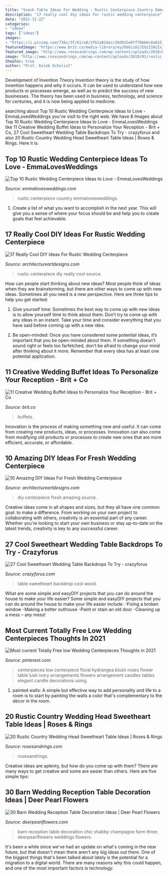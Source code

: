 ```yaml
---
title: "Snack Table Ideas For Wedding : Rustic Centerpiece Country Emmalovesweddings"
description: "17 really cool diy ideas for rustic wedding centerpiece"
date: "2022-11-22"
categories:
- "ideas"
tags: ["ideas"]
images:
- "https://i.pinimg.com/736x/3f/61/a8/3f61a81dacc36d815e07f78bb6c0a625.jpg"
featuredImage: "https://www.brit.co/media-library/eyJhbGciOiJIUzI1NiIsInR5cCI6IkpXVCJ9.eyJpbWFnZSI6Imh0dHBzOi8vYXNzZXRzLnJibC5tcy8yMTc3NTUwMi9vcmlnaW4uanBnIiwiZXhwaXJlc19hdCI6MTY1OTE2NDkyOX0.fHrtpX8AhxRfEfPIyd_VfVYRjapCUi-TvGjQNe02dKg/image.jpg?width=1500&amp;coordinates=150%2C0%2C150%2C0&amp;height=2000"
featured_image: "http://www.rosesandrings.com/wp-content/uploads/2018/01/rustic-vintage-sweetheart-table-decor.jpg"
image: "http://www.rosesandrings.com/wp-content/uploads/2018/01/rustic-vintage-sweetheart-table-decor.jpg"
ShowToc: true
author: "Prof. Kaleb Schulist"
---
```



Development of Invention Theory
Invention theory is the study of how invention happens and why it occurs. It can be used to understand how new products or processes emerge, as well as to predict the success of new businesses. The theory has been used in business, technology, and science for centuries, and it is now being applied to medicine.

	

		
searching about Top 10 Rustic Wedding Centerpiece Ideas to Love - EmmaLovesWeddings you've visit to the right web. We have 8 Images about Top 10 Rustic Wedding Centerpiece Ideas to Love - EmmaLovesWeddings like 11 Creative Wedding Buffet Ideas to Personalize Your Reception - Brit + Co, 27 Cool Sweetheart Wedding Table Backdrops To Try - crazyforus and also 20 Rustic Country Wedding Head Sweetheart Table Ideas | Roses &amp; Rings. Here it is:
		
    
## Top 10 Rustic Wedding Centerpiece Ideas To Love - EmmaLovesWeddings

<img loading=lazy src="http://emmalovesweddings.com/wp-content/uploads/2017/07/country-rustic-wedding-centerpiece-ideas.jpg" onerror="this.onerror=null;this.src='https://tse2.mm.bing.net/th?id=OIP.-2bHtSbmHlq0BXJIXsBLTwHaLG&amp;pid=15.1';" alt="Top 10 Rustic Wedding Centerpiece Ideas to Love - EmmaLovesWeddings">

_Source: emmalovesweddings.com_

>rustic centerpiece country emmalovesweddings. 

	

1. Create a list of what you want to accomplish in the next year. This will give you a sense of where your focus should be and help you to create goals that feel achievable.

    
## 17 Really Cool DIY Ideas For Rustic Wedding Centerpiece

<img loading=lazy src="https://www.architectureartdesigns.com/wp-content/uploads/2015/10/1243.jpg" onerror="this.onerror=null;this.src='https://tse3.mm.bing.net/th?id=OIP.E1PgdXsUDUNkX0H5kGEutwHaLH&amp;pid=15.1';" alt="17 Really Cool DIY Ideas For Rustic Wedding Centerpiece">

_Source: architectureartdesigns.com_

>rustic centerpiece diy really cool source. 

	

How can people start thinking about new ideas?
Most people think of ideas when they are brainstorming, but there are other ways to come up with new ideas. Sometimes all you need is a new perspective. Here are three tips to help you get started: 
1. Give yourself time: Sometimes the best way to come up with new ideas is to allow yourself time to think about them. Don’t try to come up with any ideas in an instant. Take your time and consider everything that you have said before coming up with a new idea. 

2. Be open-minded: Once you have considered some potential ideas, it’s important that you be open-minded about them. If something doesn’t sound right or feels too farfetched, don’t be afraid to change your mind after thinking about it more. Remember that every idea has at least one potential application.

    
## 11 Creative Wedding Buffet Ideas To Personalize Your Reception - Brit + Co

<img loading=lazy src="https://www.brit.co/media-library/eyJhbGciOiJIUzI1NiIsInR5cCI6IkpXVCJ9.eyJpbWFnZSI6Imh0dHBzOi8vYXNzZXRzLnJibC5tcy8yMTc3NTUwMi9vcmlnaW4uanBnIiwiZXhwaXJlc19hdCI6MTY1OTE2NDkyOX0.fHrtpX8AhxRfEfPIyd_VfVYRjapCUi-TvGjQNe02dKg/image.jpg?width=1500&amp;coordinates=150%2C0%2C150%2C0&amp;height=2000" onerror="this.onerror=null;this.src='https://tse3.mm.bing.net/th?id=OIP.Ndrmi_1vQHsr7PtQz_ZNKAHaKl&amp;pid=15.1';" alt="11 Creative Wedding Buffet Ideas to Personalize Your Reception - Brit + Co">

_Source: brit.co_

>buffets. 

	

Innovation is the process of making something new and useful. It can come from creating new products, ideas, or processes. Innovation can also come from modifying old products or processes to create new ones that are more efficient, accurate, or affordable.

    
## 10 Amazing DIY Ideas For Fresh Wedding Centerpiece

<img loading=lazy src="https://www.architectureartdesigns.com/wp-content/uploads/2014/08/72.jpg" onerror="this.onerror=null;this.src='https://tse4.mm.bing.net/th?id=OIP.3veZqhsZqbzdJGRaRpf3wQHaLI&amp;pid=15.1';" alt="10 Amazing DIY Ideas For Fresh Wedding Centerpiece">

_Source: architectureartdesigns.com_

>diy centerpiece fresh amazing source. 

	

Creative ideas come in all shapes and sizes, but they all have one common goal: to make a difference. From working on your own project to collaborating with others, creativity is an essential part of any career. Whether you're looking to start your own business or stay up-to-date on the latest trends, creativity is key to any successful career.

    
## 27 Cool Sweetheart Wedding Table Backdrops To Try - Crazyforus

<img loading=lazy src="https://i.weddingomania.com/2018/01/14-a-cool-reclaimed-wood-backdrop-with-lots-of-lights-hanging-from-above.jpg" onerror="this.onerror=null;this.src='https://tse4.mm.bing.net/th?id=OIP.ffPCP89xGNr7VI8hfKFc4gHaLH&amp;pid=15.1';" alt="27 Cool Sweetheart Wedding Table Backdrops To Try - crazyforus">

_Source: crazyforus.com_

>table sweetheart backdrop cool wood. 

	

What are some simple and easyDIY projects that you can do around the house to make your life easier?
Some simple and easyDIY projects that you can do around the house to make your life easier include: 
-Fixing a broken window 
-Making a better outhouse 
-Paint or stain an old door 
-Cleaning up a mess – any mess!

    
## Most Current Totally Free Low Wedding Centerpieces Thoughts In 2021

<img loading=lazy src="https://i.pinimg.com/736x/3f/61/a8/3f61a81dacc36d815e07f78bb6c0a625.jpg" onerror="this.onerror=null;this.src='https://tse1.mm.bing.net/th?id=OIP.D3WDXO9dovGK4QdQZyEz5gHaLF&amp;pid=15.1';" alt="Most current Totally Free low Wedding Centerpieces Thoughts in 2021">

_Source: pinterest.com_

>centerpieces low centerpiece floral hydrangea blush roses flower table lush ivory arrangements flowers arrangement candles tables elegant candle decorations using. 

	

1. painted walls: A simple but effective way to add personality and life to a room is to start by painting the walls a color that's complementary to the décor in the room.

    
## 20 Rustic Country Wedding Head Sweetheart Table Ideas | Roses &amp; Rings

<img loading=lazy src="http://www.rosesandrings.com/wp-content/uploads/2018/01/rustic-vintage-sweetheart-table-decor.jpg" onerror="this.onerror=null;this.src='https://tse3.mm.bing.net/th?id=OIP.10fNqw_NkuDUPJ5xLmrBKQHaLH&amp;pid=15.1';" alt="20 Rustic Country Wedding Head Sweetheart Table Ideas | Roses &amp; Rings">

_Source: rosesandrings.com_

>rosesandrings. 

	

Creative ideas are aplenty, but how do you come up with them? There are many ways to get creative and some are easier than others. Here are five simple tips: 

    
## 30 Barn Wedding Reception Table Decoration Ideas | Deer Pearl Flowers

<img loading=lazy src="http://www.deerpearlflowers.com/wp-content/uploads/2015/04/Shabby-chic-barn-reception.jpg" onerror="this.onerror=null;this.src='https://tse2.mm.bing.net/th?id=OIP.QR7FeUOwGldpHLyQ1RvbIQHaLG&amp;pid=15.1';" alt="30 Barn Wedding Reception Table Decoration Ideas | Deer Pearl Flowers">

_Source: deerpearlflowers.com_

>barn reception table decoration chic shabby champagne farm three deerpearlflowers weddings flowers. 

	

It's been a while since we've had an update on what's coming in the near future, but that doesn't mean there aren't any big ideas out there. One of the biggest things that's been talked about lately is the potential for a migration to a digital world. There are many reasons why this could happen, and one of the most important factors is technology.

